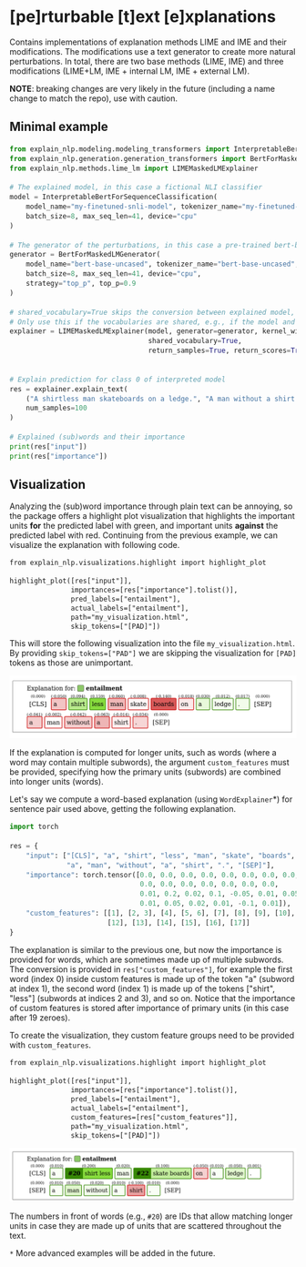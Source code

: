 # [pe]rturbable [t]ext [e]xplanations

Contains implementations of explanation methods LIME and IME and their modifications.
The modifications use a text generator to create more natural perturbations.
In total, there are two base methods (LIME, IME) and three modifications (LIME+LM, IME + internal LM, IME + external LM).

**NOTE**: breaking changes are very likely in the future (including a name change to match the repo), use with caution.

## Minimal example

```python
from explain_nlp.modeling.modeling_transformers import InterpretableBertForSequenceClassification
from explain_nlp.generation.generation_transformers import BertForMaskedLMGenerator
from explain_nlp.methods.lime_lm import LIMEMaskedLMExplainer

# The explained model, in this case a fictional NLI classifier
model = InterpretableBertForSequenceClassification(
    model_name="my-finetuned-snli-model", tokenizer_name="my-finetuned-snli-model",
    batch_size=8, max_seq_len=41, device="cpu"
)

# The generator of the perturbations, in this case a pre-trained bert-base-uncased LM
generator = BertForMaskedLMGenerator(
    model_name="bert-base-uncased", tokenizer_name="bert-base-uncased",
    batch_size=8, max_seq_len=41, device="cpu",
    strategy="top_p", top_p=0.9
)

# shared_vocabulary=True skips the conversion between explained model, and generator representation
# Only use this if the vocabularies are shared, e.g., if the model and generator are both derived from "bert-base-uncased"
explainer = LIMEMaskedLMExplainer(model, generator=generator, kernel_width=1.0, 
                                  shared_vocabulary=True,
                                  return_samples=True, return_scores=True)


# Explain prediction for class 0 of interpreted model
res = explainer.explain_text(
    ("A shirtless man skateboards on a ledge.", "A man without a shirt."), label=0, 
    num_samples=100
)

# Explained (sub)words and their importance
print(res["input"])
print(res["importance"])

```

## Visualization

Analyzing the (sub)word importance through plain text can be annoying, so the package offers 
a highlight plot visualization that highlights the important units **for** the predicted label
with green, and important units **against** the predicted label with red. 
Continuing from the previous example, we can visualize the explanation with following code.

```python3
from explain_nlp.visualizations.highlight import highlight_plot

highlight_plot([res["input"]],
               importances=[res["importance"].tolist()],
               pred_labels=["entailment"],
               actual_labels=["entailment"],
               path="my_visualization.html",
               skip_tokens=["[PAD]"])
```

This will store the following visualization into the file `my_visualization.html`. By providing 
`skip_tokens=["PAD"]` we are skipping the visualization for `[PAD]` tokens as those are unimportant.

![Visualizing the (sub)word importance](doc/visualization_example1.png)

If the explanation is computed for longer units, such as words (where a word may contain multiple subwords), 
the argument `custom_features` must be provided, specifying how the primary units (subwords) are combined 
into longer units (words).

Let's say we compute a word-based explanation (using `WordExplainer`*) for sentence pair used above, getting 
the following explanation.
```python
import torch

res = {
    "input": ["[CLS]", "a", "shirt", "less", "man", "skate", "boards", "on", "a", "ledge", ".", "[SEP]",
              "a", "man", "without", "a", "shirt", ".", "[SEP]"],
    "importance": torch.tensor([0.0, 0.0, 0.0, 0.0, 0.0, 0.0, 0.0, 0.0, 0.0, 0.0, 0.0, 0.0,
                                0.0, 0.0, 0.0, 0.0, 0.0, 0.0, 0.0,
                                0.01, 0.2, 0.02, 0.1, -0.05, 0.01, 0.05, 0.001,
                                0.01, 0.05, 0.02, 0.01, -0.1, 0.01]),
    "custom_features": [[1], [2, 3], [4], [5, 6], [7], [8], [9], [10],
                        [12], [13], [14], [15], [16], [17]]
}
```

The explanation is similar to the previous one, but now the importance is provided for words, which are 
sometimes made up of multiple subwords. The conversion is provided in `res["custom_features"]`, for example
the first word (index 0) inside custom features is made up of the token "a" (subword at index 1), 
the second word (index 1) is made up of the tokens ["shirt", "less"] (subwords at indices 2 and 3), and so on.
Notice that the importance of custom features is stored after importance of primary units (in this case after 
19 zeroes).

To create the visualization, they custom feature groups need to be provided with `custom_features`. 
```python3
from explain_nlp.visualizations.highlight import highlight_plot

highlight_plot([res["input"]],
               importances=[res["importance"].tolist()],
               pred_labels=["entailment"],
               actual_labels=["entailment"],
               custom_features=[res["custom_features"]],
               path="my_visualization.html",
               skip_tokens=["[PAD]"])
```

![Visualizing the word importance](doc/visualization_example2.png)

The numbers in front of words (e.g., `#20`) are IDs that allow matching longer units in case they are made up of units that
are scattered throughout the text.


`*` More advanced examples will be added in the future.